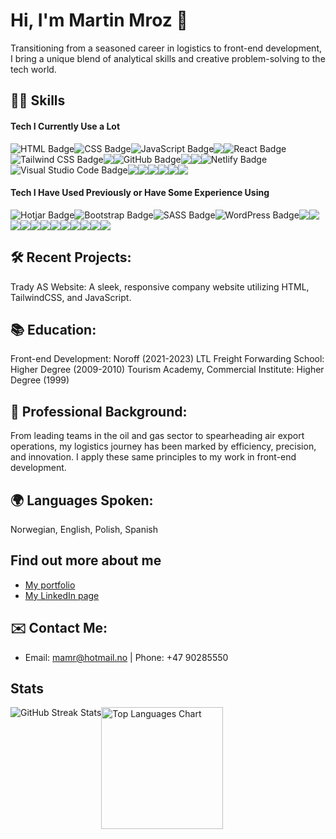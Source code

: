 # Hi, I'm Martin Mroz 👋
Transitioning from a seasoned career in logistics to front-end development, I bring a unique blend of analytical skills and creative problem-solving to the tech world. 

## 👨‍💻 Skills

#### Tech I Currently Use a Lot

<!-- Badges4-README.md-Profile HTML Badge Tags -->
<div style="display: flex; flex-wrap: wrap;">
  <img src="https://img.shields.io/badge/HTML-E34F26?style=for-the-badge&logo=html5&logoColor=white" alt="HTML Badge" />
  <img src="https://img.shields.io/badge/CSS-1572B6?style=for-the-badge&logo=css3&logoColor=white" alt="CSS Badge" />
  <img src="https://img.shields.io/badge/JavaScript-F7DF1E?style=for-the-badge&logo=javascript&logoColor=black" alt="JavaScript Badge" />
  <img src="https://img.shields.io/badge/json-5E5C5C?style=for-the-badge&logo=json&logoColor=white" />
  <img src="https://img.shields.io/badge/React-61DAFB?style=for-the-badge&logo=react&logoColor=black" alt="React Badge" />
  <img src="https://img.shields.io/badge/Tailwind%20CSS-38B2AC?style=for-the-badge&logo=tailwind%20css&logoColor=white" alt="Tailwind CSS Badge" />
  <img src="https://img.shields.io/badge/Material%20UI-007FFF?style=for-the-badge&logo=mui&logoColor=white" />
  <img src="https://img.shields.io/badge/GitHub-181717?style=for-the-badge&logo=github&logoColor=white" alt="GitHub Badge" />
  <img src="https://img.shields.io/badge/GIT-E44C30?style=for-the-badge&logo=git&logoColor=white" />
  <img src="https://img.shields.io/badge/powershell-5391FE?style=for-the-badge&logo=powershell&logoColor=white" />
  <img src="https://img.shields.io/badge/Netlify-00C7B7?style=for-the-badge&logo=netlify&logoColor=white" alt="Netlify Badge" />
  <img src="https://img.shields.io/badge/Visual%20Studio%20Code-007ACC?style=for-the-badge&logo=visual%20studio%20code&logoColor=white" alt="Visual Studio Code Badge" />
  <img src="https://img.shields.io/badge/eslint-3A33D1?style=for-the-badge&logo=eslint&logoColor=white" />
  <img src="https://img.shields.io/badge/prettier-1A2C34?style=for-the-badge&logo=prettier&logoColor=F7BA3E" />
  <img src="https://img.shields.io/badge/Markdown-000000?style=for-the-badge&logo=markdown&logoColor=white" />
  <img src="https://img.shields.io/badge/npm-CB3837?style=for-the-badge&logo=npm&logoColor=white" />
  <img src="https://img.shields.io/badge/Postman-FF6C37?style=for-the-badge&logo=Postman&logoColor=white" />
  <img src="https://img.shields.io/badge/Trello-0052CC?style=for-the-badge&logo=trello&logoColor=white" />
</div>

#### Tech I Have Used Previously or Have Some Experience Using

<div style="display: flex; flex-wrap: wrap;">
  <img src="https://img.shields.io/badge/Hotjar-FB9237?style=for-the-badge&logo=hotjar&logoColor=white" alt="Hotjar Badge" />
  <img src="https://img.shields.io/badge/Bootstrap-7952B3?style=for-the-badge&logo=bootstrap&logoColor=white" alt="Bootstrap Badge" />
  <img src="https://img.shields.io/badge/SASS-CC6699?style=for-the-badge&logo=sass&logoColor=white" alt="SASS Badge" />
  <img src="https://img.shields.io/badge/WordPress-21759B?style=for-the-badge&logo=wordpress&logoColor=white" alt="WordPress Badge" />
  <img src="https://img.shields.io/badge/MySQL-005C84?style=for-the-badge&logo=mysql&logoColor=white" />
  <img src="https://img.shields.io/badge/PostgreSQL-316192?style=for-the-badge&logo=postgresql&logoColor=white" />
  <img src="https://img.shields.io/badge/Prisma-3982CE?style=for-the-badge&logo=Prisma&logoColor=white" />
  <img src="https://img.shields.io/badge/Adobe%20XD-470137?style=for-the-badge&logo=Adobe%20XD&logoColor=#FF61F6" />
  <img src="https://img.shields.io/badge/figma-%23F24E1E.svg?style=for-the-badge&logo=figma&logoColor=white" />
  <img src="https://img.shields.io/badge/Babel-F9DC3E?style=for-the-badge&logo=babel&logoColor=white" />
  <img src="https://img.shields.io/badge/Cypress-17202C?style=for-the-badge&logo=cypress&logoColor=white" />
  <img src="https://img.shields.io/badge/Jest-C21325?style=for-the-badge&logo=jest&logoColor=white" />
  <img src="https://img.shields.io/badge/JWT-000000?style=for-the-badge&logo=JSON%20web%20tokens&logoColor=white" />
  <img src="https://img.shields.io/badge/Redux-593D88?style=for-the-badge&logo=redux&logoColor=white" />
  <img src="https://img.shields.io/badge/PHP-777BB4?style=for-the-badge&logo=php&logoColor=white" />
  <img src="https://img.shields.io/badge/AWS-%23FF9900.svg?style=for-the-badge&logo=amazon-aws&logoColor=white" />
</div>

## 🛠️ Recent Projects:

Trady AS Website: A sleek, responsive company website utilizing HTML, TailwindCSS, and JavaScript.

## 📚 Education:

Front-end Development: Noroff (2021-2023)
LTL Freight Forwarding School: Higher Degree (2009-2010)
Tourism Academy, Commercial Institute: Higher Degree (1999)

## 💼 Professional Background:

From leading teams in the oil and gas sector to spearheading air export operations, my logistics journey has been marked by efficiency, precision, and innovation. I apply these same principles to my work in front-end development.

## 🌍 Languages Spoken:

Norwegian, English, Polish, Spanish

## Find out more about me
- [My portfolio](https://martin-mroz-portfolio.netlify.app/)
- [My LinkedIn page](https://www.linkedin.com/in/martin-mroz-28008121a/)

## ✉️ Contact Me:
- Email: mamr@hotmail.no | Phone: +47 90285550


## Stats

<div style="display: flex;">
   <img align="center" src="https://github-readme-streak-stats.herokuapp.com/?user=martinMr79" alt="GitHub Streak Stats" />
  <img align="center" height=195px src="https://github-readme-stats.vercel.app/api/top-langs/?username=martinMr79&layout=donut" alt="Top Languages Chart" /> 
</div>











